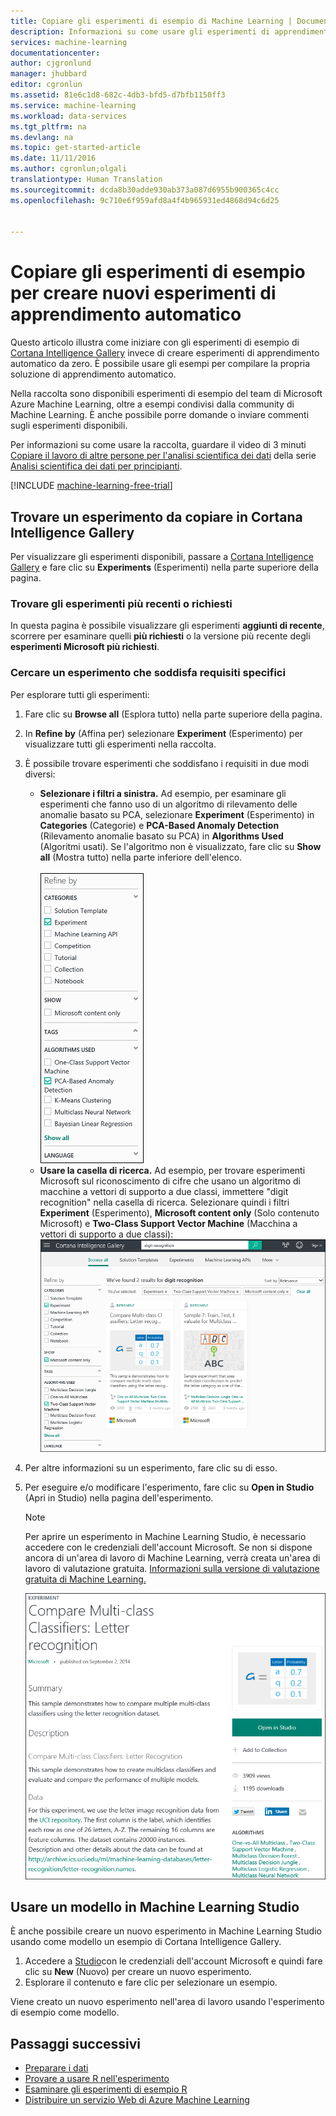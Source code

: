 ```yaml
---
title: Copiare gli esperimenti di esempio di Machine Learning | Documentazione Microsoft
description: Informazioni su come usare gli esperimenti di apprendimento automatico per creare nuovi esperimenti con Cortana Intelligence Gallery e Microsoft Azure Machine Learning.
services: machine-learning
documentationcenter: 
author: cjgronlund
manager: jhubbard
editor: cgronlun
ms.assetid: 81e6c1d8-682c-4db3-bfd5-d7bfb1150ff3
ms.service: machine-learning
ms.workload: data-services
ms.tgt_pltfrm: na
ms.devlang: na
ms.topic: get-started-article
ms.date: 11/11/2016
ms.author: cgronlun;olgali
translationtype: Human Translation
ms.sourcegitcommit: dcda8b30adde930ab373a087d6955b900365c4cc
ms.openlocfilehash: 9c710e6f959afd8a4f4b965931ed4868d94c6d25


---
```

# <a name="copy-sample-experiments-to-create-new-machine-learning-experiments"></a>Copiare gli esperimenti di esempio per creare nuovi esperimenti di apprendimento automatico
Questo articolo illustra come iniziare con gli esperimenti di esempio di [Cortana Intelligence Gallery](https://gallery.cortanaintelligence.com/) invece di creare esperimenti di apprendimento automatico da zero. È possibile usare gli esempi per compilare la propria soluzione di apprendimento automatico.

Nella raccolta sono disponibili esperimenti di esempio del team di Microsoft Azure Machine Learning, oltre a esempi condivisi dalla community di Machine Learning. È anche possibile porre domande o inviare commenti sugli esperimenti disponibili.

Per informazioni su come usare la raccolta, guardare il video di 3 minuti [Copiare il lavoro di altre persone per l'analisi scientifica dei dati](machine-learning-data-science-for-beginners-copy-other-peoples-work-to-do-data-science.md) della serie [Analisi scientifica dei dati per principianti](machine-learning-data-science-for-beginners-the-5-questions-data-science-answers.md).

[!INCLUDE [machine-learning-free-trial](../../includes/machine-learning-free-trial.md)]

## <a name="find-an-experiment-to-copy-in-cortana-intelligence-gallery"></a>Trovare un esperimento da copiare in Cortana Intelligence Gallery
Per visualizzare gli esperimenti disponibili, passare a [Cortana Intelligence Gallery](https://gallery.cortanaintelligence.com/) e fare clic su **Experiments** (Esperimenti) nella parte superiore della pagina.

### <a name="find-the-newest-or-most-popular-experiments"></a>Trovare gli esperimenti più recenti o richiesti
In questa pagina è possibile visualizzare gli esperimenti **aggiunti di recente**, scorrere per esaminare quelli **più richiesti** o la versione più recente degli **esperimenti Microsoft più richiesti**.

### <a name="look-for-an-experiment-that-meets-specific-requirements"></a>Cercare un esperimento che soddisfa requisiti specifici
Per esplorare tutti gli esperimenti:

1. Fare clic su **Browse all** (Esplora tutto) nella parte superiore della pagina.
2. In **Refine by** (Affina per) selezionare **Experiment** (Esperimento) per visualizzare tutti gli esperimenti nella raccolta.
3. È possibile trovare esperimenti che soddisfano i requisiti in due modi diversi:
   * **Selezionare i filtri a sinistra.** Ad esempio, per esaminare gli esperimenti che fanno uso di un algoritmo di rilevamento delle anomalie basato su PCA, selezionare **Experiment** (Esperimento) in **Categories** (Categorie) e **PCA-Based Anomaly Detection** (Rilevamento anomalie basato su PCA) in **Algorithms Used** (Algoritmi usati). Se l'algoritmo non è visualizzato, fare clic su **Show all** (Mostra tutto) nella parte inferiore dell'elenco.<br></br>
     ![Selezione dei filtri](./media/machine-learning-sample-experiments/refine-the-view.png)
   * **Usare la casella di ricerca.**  Ad esempio, per trovare esperimenti Microsoft sul riconoscimento di cifre che usano un algoritmo di macchine a vettori di supporto a due classi, immettere "digit recognition" nella casella di ricerca. Selezionare quindi i filtri **Experiment** (Esperimento), **Microsoft content only** (Solo contenuto Microsoft) e **Two-Class Support Vector Machine** (Macchina a vettori di supporto a due classi): ![Uso della casella di ricerca](./media/machine-learning-sample-experiments/search-for-experiments.png)
4. Per altre informazioni su un esperimento, fare clic su di esso.
5. Per eseguire e/o modificare l'esperimento, fare clic su **Open in Studio** (Apri in Studio) nella pagina dell'esperimento.

   > [!NOTE]
   > Per aprire un esperimento in Machine Learning Studio, è necessario accedere con le credenziali dell'account Microsoft. Se non si dispone ancora di un'area di lavoro di Machine Learning, verrà creata un'area di lavoro di valutazione gratuita. [Informazioni sulla versione di valutazione gratuita di Machine Learning.](https://azure.microsoft.com/pricing/details/machine-learning/)
   >
   >

    ![Esperimento di esempio](./media/machine-learning-sample-experiments/example-experiment.png)

## <a name="use-a-template-in-machine-learning-studio"></a>Usare un modello in Machine Learning Studio
È anche possibile creare un nuovo esperimento in Machine Learning Studio usando come modello un esempio di Cortana Intelligence Gallery.

1. Accedere a [Studio](https://studio.azureml.net)con le credenziali dell'account Microsoft e quindi fare clic su **New** (Nuovo) per creare un nuovo esperimento.
2. Esplorare il contenuto e fare clic per selezionare un esempio.

Viene creato un nuovo esperimento nell'area di lavoro usando l'esperimento di esempio come modello.

## <a name="next-steps"></a>Passaggi successivi
* [Preparare i dati](machine-learning-data-science-import-data.md)
* [Provare a usare R nell'esperimento](machine-learning-r-quickstart.md)
* [Esaminare gli esperimenti di esempio R](machine-learning-r-csharp-web-service-examples.md)
* [Distribuire un servizio Web di Azure Machine Learning](machine-learning-publish-a-machine-learning-web-service.md)



<!--HONumber=Dec16_HO2-->


